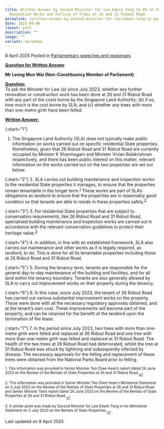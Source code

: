 ```yaml
---
title: Written Answer by Second Minister for Law Edwin Tong to PQ on Further
  Renovation Works and Felling of Trees at 26 and 31 Ridout Road
permalink: /written-answer-by-second-minister-for-law-edwin-tong-to-pq-on-further-renovation-felling-trees-26-and-31-ridout-road/
date: 2025-04-08
layout: post
description: ""
image: ""
variant: markdown
---
```

8 April 2025 Posted in [Parliamentary speeches and responses](/news/parliamentary-speeches) 

<b><u>Question for Written Answer</u></b>

<b>**Mr Leong Mun Wai (Non-Constituency Member of Parliament)**</b>

<b><u>Question:</u></b>
<br> To ask the Minister for Law (a) since July 2023, whether any further renovation or construction work has been done at 26 and 31 Ridout Road with any part of the costs borne by the Singapore Land Authority; (b) if so, how much is the cost borne by SLA; and (c) whether any trees with more than one-metre girth have been felled.

<b><u>Written Answer:</u></b>

{:start="1"}
1.	The Singapore Land Authority (SLA) does not typically make public information on works carried out on specific residential State properties. Nonetheless, given that 26 Ridout Road and 31 Ridout Road are currently occupied by Minister K Shanmugam and Minister Vivian Balakrishnan respectively, and there has been public interest on this matter, relevant information on the works carried out on the two properties are set out below.

{:start="2"}
2.	SLA carries out building maintenance and inspection works to the residential State properties it manages, to ensure that the properties remain tenantable in the longer term.<sup><a href="#fn1" id="ref1">1</a></sup> These works are part of SLA’s obligations as landlord to ensure that the properties are in reasonably good condition so that tenants are able to reside in these properties safely.<sup><a href="#fn2" id="ref2">2</a></sup>

{:start="3"}
3.	For residential State properties that are subject to conservation requirements, like 26 Ridout Road and 31 Ridout Road, specialised building maintenance and inspection works are carried out in accordance with the relevant conservation guidelines to protect their heritage value.<sup><a href="#fn3" id="ref3">3</a></sup>

{:start="4"}
4.	In addition, in line with an established framework, SLA also carries out maintenance and other works as it is legally required, as landlord, to do. This is done for all its tenantable properties including those at 26 Ridout Road and 31 Ridout Road.

{:start="5"}
5.	During the tenancy term, tenants are responsible for the general day-to-day maintenance of the building and facilities, and for all land within the tenancy boundary. Tenants are also generally allowed by SLA to carry out improvement works on their property during the tenancy.	

{:start="6"}
6.	In this case, since July 2023, the tenant of 26 Ridout Road has carried out various substantial improvement works on the property. These were done with all the necessary regulatory approvals obtained, and at the tenant’s own cost. These improvements will become part of the property, and can be retained for the benefit of the landlord upon the termination of the lease.

{:start="7"}
7.	In the period since July 2023, two trees with more than one-metre girth were felled and replaced at 26 Ridout Road and one tree with more than one-metre girth was felled and replaced at 31 Ridout Road. The health of the two trees at 26 Ridout Road had deteriorated, whilst the tree at 31 Ridout Road was struck by lightning and subsequently infected by disease. The necessary approvals for the felling and replacement of these trees were obtained from the National Parks Board prior to felling.

<p></p><p><sup id="fn1">1.&nbsp;This information was provided in Senior Minister Teo Chee Hean’s report dated 26 June 2023 on the Review of the Rentals of State Properties at 26 and 31 Ridout Road.</sup><a href="#ref1" title="Jump back to footnote 1 in the text." style="font-size: 12px">↩</a></p>

<p><sup id="fn2">2.&nbsp;This information was provided in Senior Minister Teo Chee Hean’s Ministerial Statement on 3 July 2023 on the Review of the Rentals of State Properties at 26 and 31 Ridout Road and Senior Minister Teo’s report dated 26 June 2023 on the Review of the Rentals of State Properties at 26 and 31 Ridout Road.</sup><a href="#ref2" title="Jump back to footnote 2 in the text." style="font-size: 12px">↩</a></p>

<p><sup id="fn3">3.&nbsp;A similar point was made by Second Minister for Law Edwin Tong in his Ministerial Statement on 3 July 2023 on the Rentals of State Properties.</sup><a href="#ref3" title="Jump back to footnote 3 in the text." style="font-size: 12px">↩</a></p>

<p></p><p></p><p class="right-side-updated">Last updated on 8 April 2025</p>